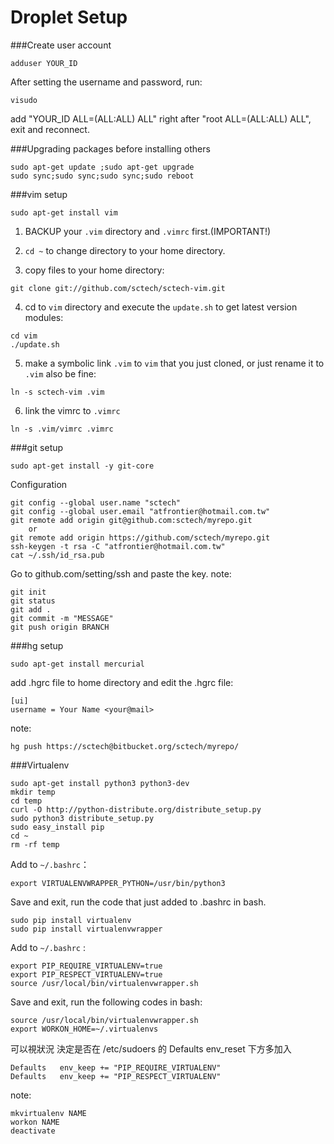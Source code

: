 Droplet Setup
==========

###Create user account
```
adduser YOUR_ID
```
After setting the username and password, run:
```
visudo
```
add "YOUR_ID     ALL=(ALL:ALL) ALL" right after "root     ALL=(ALL:ALL) ALL", exit and reconnect.

###Upgrading packages before installing others
```
sudo apt-get update ;sudo apt-get upgrade
sudo sync;sudo sync;sudo sync;sudo reboot
```
###vim setup
```
sudo apt-get install vim
```
1. BACKUP your `.vim` directory and `.vimrc` first.(IMPORTANT!)

2. `cd ~` to change directory to your home directory.

3. copy files to your home directory:
```
git clone git://github.com/sctech/sctech-vim.git
```
4. cd to `vim` directory and execute the `update.sh` to get latest version modules:
```
cd vim
./update.sh
```
5. make a symbolic link `.vim` to `vim` that you just cloned, or just rename it to `.vim` also be fine:
```
ln -s sctech-vim .vim
```
6. link the vimrc to `.vimrc`
```
ln -s .vim/vimrc .vimrc
```

###git setup
```
sudo apt-get install -y git-core
```
Configuration
```
git config --global user.name "sctech"
git config --global user.email "atfrontier@hotmail.com.tw"
git remote add origin git@github.com:sctech/myrepo.git
    or
git remote add origin https://github.com/sctech/myrepo.git
ssh-keygen -t rsa -C "atfrontier@hotmail.com.tw"
cat ~/.ssh/id_rsa.pub
```
Go to github.com/setting/ssh and paste the key.
note:
```
git init
git status
git add .
git commit -m "MESSAGE"
git push origin BRANCH
```

###hg setup
```
sudo apt-get install mercurial
```
add .hgrc file to home directory and edit the .hgrc file:
```
[ui]
username = Your Name <your@mail>
```
note:
```
hg push https://sctech@bitbucket.org/sctech/myrepo/
```

###Virtualenv
```
sudo apt-get install python3 python3-dev
mkdir temp
cd temp
curl -O http://python-distribute.org/distribute_setup.py
sudo python3 distribute_setup.py
sudo easy_install pip
cd ~
rm -rf temp
```

Add to `~/.bashrc`：
```
export VIRTUALENVWRAPPER_PYTHON=/usr/bin/python3
```

Save and exit, run the code that just added to .bashrc in bash.
```
sudo pip install virtualenv
sudo pip install virtualenvwrapper
```

Add to `~/.bashrc` :
```
export PIP_REQUIRE_VIRTUALENV=true
export PIP_RESPECT_VIRTUALENV=true
source /usr/local/bin/virtualenvwrapper.sh
```

Save and exit, run the following codes in bash:
```
source /usr/local/bin/virtualenvwrapper.sh
export WORKON_HOME=~/.virtualenvs
```

可以視狀況 決定是否在 /etc/sudoers 的 Defaults   env_reset 下方多加入
```
Defaults   env_keep += "PIP_REQUIRE_VIRTUALENV"
Defaults   env_keep += "PIP_RESPECT_VIRTUALENV"
```
note:
```
mkvirtualenv NAME
workon NAME
deactivate
```
